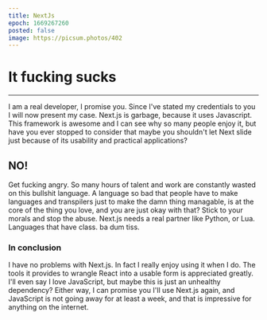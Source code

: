 ```yaml
---
title: NextJs
epoch: 1669267260
posted: false
image: https://picsum.photos/402
---
```


# It fucking sucks

---
I am a real developer, I promise you. Since I've stated my credentials to you I will now present my case.
Next.js is garbage, because it uses Javascript. This framework is awesome and I can see why so many people enjoy it, but have you
ever stopped to consider that maybe you shouldn't let Next slide just because of its usability and practical applications?
## NO!
Get fucking angry. So many hours of talent and work are constantly wasted on this bullshit language. A language so bad that
people have to make languages and transpilers just to make the damn thing managable, is at the core of the thing you love, and you
are just okay with that? Stick to your morals and stop the abuse. Next.js needs a real partner like Python, or Lua. Languages that
have class. ba dum tiss.

### In conclusion

I have no problems with Next.js. In fact I really enjoy using it when I do. The tools it provides to wrangle React into a usable form 
is appreciated greatly. I'll even say I love JavaScript, but maybe this is just an unhealthy dependency? Either way, I can promise you
I'll use Next.js again, and JavaScript is not going away for at least a week, and that is impressive for anything on the internet.

